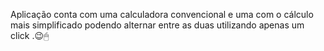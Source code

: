 Aplicação conta com uma calculadora convencional e uma com o cálculo mais simplificado podendo alternar entre as duas utilizando apenas um click .😉🖱